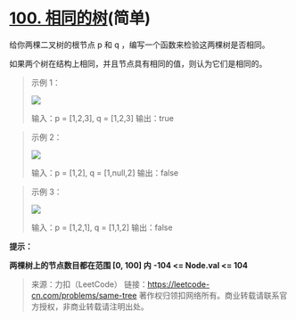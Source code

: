 # [100. 相同的树](https://leetcode-cn.com/problems/same-tree/)(简单)

给你两棵二叉树的根节点 p 和 q ，编写一个函数来检验这两棵树是否相同。

如果两个树在结构上相同，并且节点具有相同的值，则认为它们是相同的。

> 示例 1：
>
> ![](https://nesanedo.github.io/pics_bed_static/img/picbed/algorithm/same_tree/1.jpg)
>
> 输入：p = [1,2,3], q = [1,2,3]
> 输出：true

> 示例 2：
>
> ![](https://nesanedo.github.io/pics_bed_static/img/picbed/algorithm/same_tree/2.jpg)
>
> 输入：p = [1,2], q = [1,null,2]
> 输出：false

> 示例 3：
>
> ![](https://nesanedo.github.io/pics_bed_static/img/picbed/algorithm/same_tree/3.jpg)
>
> 输入：p = [1,2,1], q = [1,1,2]
> 输出：false

**提示：**

**两棵树上的节点数目都在范围 [0, 100] 内**
**-104 <= Node.val <= 104**

> 来源：力扣（LeetCode）
> 链接：https://leetcode-cn.com/problems/same-tree
> 著作权归领扣网络所有。商业转载请联系官方授权，非商业转载请注明出处。